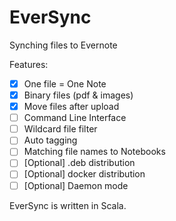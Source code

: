 # EverSync

Synching files to Evernote
 
Features:
* [x] One file = One Note
* [x] Binary files (pdf & images)
* [x] Move files after upload
* [ ] Command Line Interface
* [ ] Wildcard file filter
* [ ] Auto tagging
* [ ] Matching file names to Notebooks
* [ ] [Optional] .deb distribution
* [ ] [Optional] docker distribution
* [ ] [Optional] Daemon mode

EverSync is written in Scala.
